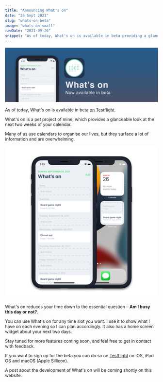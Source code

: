 ```yaml
---
title: "Announcing What's on"
date: "26 Sept 2021"
slug: "whats-on-beta"
image: "whats-on-small"
rawDate: "2021-09-26"
snippet: "As of today, What's on is available in beta providing a glanceable look at your calendar."
---
```


![Whats on now available in beta](whatson-banner@2x.png)

As of today, What's on is available in beta [on Testflight](https://testflight.apple.com/join/cikdBFDI).

What's on is a pet project of mine, which provides a glanceable look at the next two weeks of your calendar.

Many of us use calendars to organise our lives, but they surface a lot of information and are overwhelming.

![What's on banner.001@2x.png](whats-on-large.png)

What's on reduces your time down to the essential question – **Am I busy this day or not?**.

You can use What's on for any time slot you want. I use it to show what I have on each evening so I can plan accordingly. It also has a home screen widget about your next two days.

Stay tuned for more features coming soon, and feel free to get in contact with feedback.

If you want to sign up for the beta you can do so on [Testflight](https://testflight.apple.com/join/cikdBFDI) on iOS, iPad OS and macOS (Apple Sillicon).

A post about the development of What's on will be coming shortly on this website. 